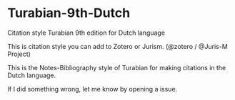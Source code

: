 # Turabian-9th-Dutch
Citation style Turabian 9th edition for Dutch language

This is citation style you can add to Zotero or Jurism. (@zotero / @Juris-M Project) 

This is the Notes-Bibliography style of Turabian for making citations in the Dutch language.

If I did something wrong, let me know by opening a issue.
